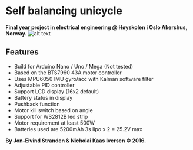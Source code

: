 # Self balancing unicycle
**Final year project in electrical engineering @ Høyskolen i Oslo Akershus, Norway.**
![alt text](http://c1.staticflickr.com/9/8358/29081386153_c69afc3e12_o.png)

## Features

* Build for Arduino Nano / Uno / Mega (Not tested)
* Based on the BTS7960 43A motor controller
* Uses MPU6050 IMU gyro/acc with Kalman software filter
* Adjustable PID controller 
* Support LCD display (16x2 default)
* Battery status in display
* Pushback function
* Motor kill switch based on angle
* Support for WS2812B led strip
* Motor requirement at least 500W
* Batteries used are 5200mAh 3s lipo x 2 = 25.2V max

**By Jon-Eivind Stranden & Nicholai Kaas Iversen © 2016.**
